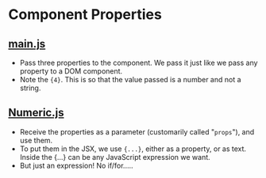 # Component Properties

## [main.js](main.js)

- Pass three properties to the component. We pass it just like we pass any property
  to a DOM component.
- Note the `{4}`. This is so that the value passed is a number and not a string.

## [Numeric.js](Numeric.js)

- Receive the properties as a parameter (customarily called "`props`"), and use them.
- To put them in the JSX, we use `{...}`, either as a property, or as text.
  Inside the {...} can be any JavaScript expression we want.
- But just an expression! No if/for.....
